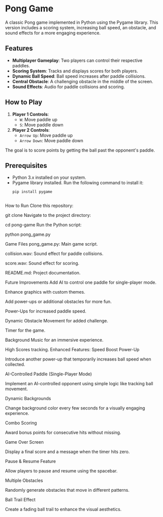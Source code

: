 # Pong Game

A classic Pong game implemented in Python using the Pygame library. This version includes a scoring system, increasing ball speed, an obstacle, and sound effects for a more engaging experience.

## Features

- **Multiplayer Gameplay**: Two players can control their respective paddles.
- **Scoring System**: Tracks and displays scores for both players.
- **Dynamic Ball Speed**: Ball speed increases after paddle collisions.
- **Central Obstacle**: A challenging obstacle in the middle of the screen.
- **Sound Effects**: Audio for paddle collisions and scoring.

## How to Play

1. **Player 1 Controls**:
   - `W`: Move paddle up
   - `S`: Move paddle down
2. **Player 2 Controls**:
   - `Arrow Up`: Move paddle up
   - `Arrow Down`: Move paddle down

The goal is to score points by getting the ball past the opponent's paddle.

## Prerequisites

- Python 3.x installed on your system.
- Pygame library installed. Run the following command to install it:
  ```bash
  pip install pygame



How to Run
Clone this repository:


git clone <repository-url>
Navigate to the project directory:


cd pong-game
Run the Python script:


python pong_game.py


Game Files
pong_game.py: Main game script.

collision.wav: Sound effect for paddle collisions.

score.wav: Sound effect for scoring.

README.md: Project documentation.

Future Improvements
Add AI to control one paddle for single-player mode.

Enhance graphics with custom themes.

Add power-ups or additional obstacles for more fun.


Power-Ups for increased paddle speed.

Dynamic Obstacle Movement for added challenge.

Timer for the game.

Background Music for an immersive experience.

High Scores tracking.
Enhanced Features:
Speed Boost Power-Up

Introduce another power-up that temporarily increases ball speed when collected.

AI-Controlled Paddle (Single-Player Mode)

Implement an AI-controlled opponent using simple logic like tracking ball movement.

Dynamic Backgrounds

Change background color every few seconds for a visually engaging experience.

Combo Scoring

Award bonus points for consecutive hits without missing.

Game Over Screen

Display a final score and a message when the timer hits zero.

Pause & Resume Feature

Allow players to pause and resume using the spacebar.

Multiple Obstacles

Randomly generate obstacles that move in different patterns.

Ball Trail Effect

Create a fading ball trail to enhance the visual aesthetics.
